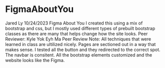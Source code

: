 # FigmaAboutYou

Jared Ly
10/24/2023
Figma About You
I created this using a mix of bootstrap and css, but I mostly used different types of prebuilt bootstrap classes as there are many that helps change how the site looks.
Peer Reviewer: Kyle Yok Eyh Ma
Peer Review Note: All techniques that were learned in class are ultilized nicely. Pages are sectioned out in a way that makes sense. I tested all the button and they redirected to the correct spot. The navbar is consitent. All the bootstrap elements customized and the website looks like the Figma. 
